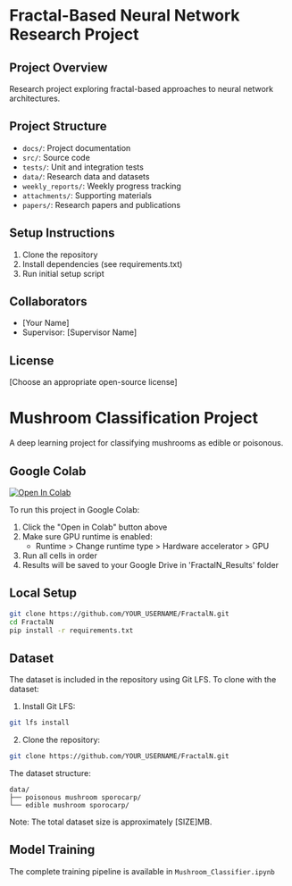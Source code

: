 # Fractal-Based Neural Network Research Project

## Project Overview
Research project exploring fractal-based approaches to neural network architectures.

## Project Structure
- `docs/`: Project documentation
- `src/`: Source code
- `tests/`: Unit and integration tests
- `data/`: Research data and datasets
- `weekly_reports/`: Weekly progress tracking
- `attachments/`: Supporting materials
- `papers/`: Research papers and publications

## Setup Instructions
1. Clone the repository
2. Install dependencies (see requirements.txt)
3. Run initial setup script

## Collaborators
- [Your Name]
- Supervisor: [Supervisor Name]

## License
[Choose an appropriate open-source license]

# Mushroom Classification Project

A deep learning project for classifying mushrooms as edible or poisonous.

## Google Colab

[![Open In Colab](https://colab.research.google.com/assets/colab-badge.svg)](https://colab.research.google.com/github/YOUR_USERNAME/FractalN/blob/main/Mushroom_Classifier.ipynb)

To run this project in Google Colab:

1. Click the "Open in Colab" button above
2. Make sure GPU runtime is enabled:
   - Runtime > Change runtime type > Hardware accelerator > GPU
3. Run all cells in order
4. Results will be saved to your Google Drive in 'FractalN_Results' folder

## Local Setup

```bash
git clone https://github.com/YOUR_USERNAME/FractalN.git
cd FractalN
pip install -r requirements.txt
```

## Dataset
The dataset is included in the repository using Git LFS. To clone with the dataset:

1. Install Git LFS:
```bash
git lfs install
```

2. Clone the repository:
```bash
git clone https://github.com/YOUR_USERNAME/FractalN.git
```

The dataset structure:
```
data/
├── poisonous mushroom sporocarp/
└── edible mushroom sporocarp/
```

Note: The total dataset size is approximately [SIZE]MB.

## Model Training

The complete training pipeline is available in `Mushroom_Classifier.ipynb`
